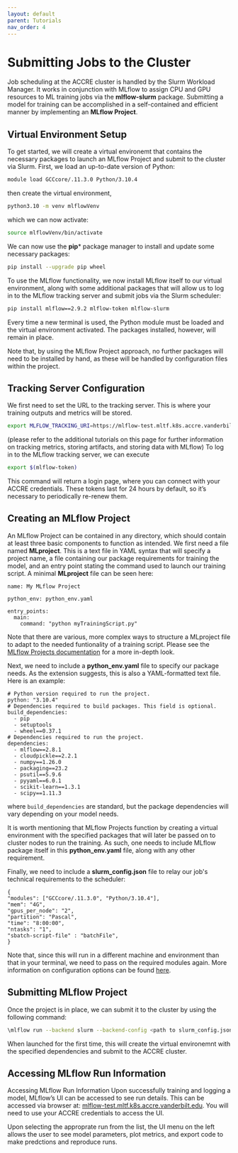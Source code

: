 ```yaml
---
layout: default
parent: Tutorials
nav_order: 4
---
```


Submitting Jobs to the Cluster
======================
Job scheduling at the ACCRE cluster is handled by the Slurm Workload Manager. It works in conjunction with MLflow to assign CPU and GPU resources to ML training jobs via the **mlflow-slurm** package. Submitting a model for training can be accomplished in a self-contained and efficient manner by implementing an **MLflow Project**.  

## Virtual Environment Setup
To get started, we will create a virtual environemt that contains the necessary packages to launch an MLflow Project and submit to the cluster via Slurm. First, we load an up-to-date version of Python:
```bash
module load GCCcore/.11.3.0 Python/3.10.4
```
then create the virtual environment,
```bash
python3.10 -m venv mlflowVenv
```
which we can now activate:
```bash
source mlflowVenv/bin/activate
```

We can now use the **pip*** package manager to install and update some necessary packages:
```bash
pip install --upgrade pip wheel
```

To use the MLflow functionality, we now install MLflow itself to our virtual environment, along with some additional packages that will allow us to log in to the MLflow tracking server and submit jobs via the Slurm scheduler:
```bash
pip install mlflow==2.9.2 mlflow-token mlflow-slurm
```
Every time a new terminal is used, the Python module must be loaded and the virtual environment activated. The packages installed, however, will remain in place. 

Note that, by using the MLflow Project approach, no further packages will need to be installed by hand, as these will be handled by configuration files within the project.  

## Tracking Server Configuration

We first need to set the URL to the tracking server. This is where your training outputs and metrics will be stored. 
```bash
export MLFLOW_TRACKING_URI=https://mlflow-test.mltf.k8s.accre.vanderbilt.edu
```
(please refer to the additional tutorials on this page for further information on tracking metrics, storing artifacts, and storing data with MLflow)
To log in to the MLflow tracking server, we can execute
```bash
export $(mlflow-token)
```
This command will return a login page, where you can connect with your ACCRE credentials. These tokens last for 24 hours by default, so it’s necessary to periodically re-renew them.


## Creating an MLflow Project

An MLflow Project can be contained in any directory, which should contain at least three basic components to function as intended. We first need a file named **MLproject**. This is a text file in YAML syntax that will specify a project name, a file containing our package requirements for training the model, and an entry point stating the  command used to launch our training script. A minimal **MLproject** file can be seen here:
```
name: My MLflow Project

python_env: python_env.yaml

entry_points:
  main:
    command: "python myTrainingScript.py"
```
Note that there are various, more complex ways to structure a MLproject file to adapt to the needed funtionality of a training script. Please see the [MLflow Projects documentation](https://mlflow.org/docs/latest/projects.html) for a more in-depth look.

Next, we need to include a **python_env.yaml** file to specify our package needs. As the extension suggests, this is also a YAML-formatted text file. Here is an example:
```
# Python version required to run the project.
python: "3.10.4"
# Dependencies required to build packages. This field is optional.
build_dependencies:
  - pip
  - setuptools
  - wheel==0.37.1
# Dependencies required to run the project.
dependencies:
  - mlflow==2.8.1
  - cloudpickle==2.2.1
  - numpy==1.26.0
  - packaging==23.2
  - psutil==5.9.6
  - pyyaml==6.0.1
  - scikit-learn==1.3.1
  - scipy==1.11.3
```
where `build_dependencies` are  standard, but the package dependencies will vary depending on your model needs. 

It is worth mentioning that MLflow Projects function by creating a virtual environment with the specified packages that will later be passed on to cluster nodes to run the training. As such, one needs to include MLflow package itself in this **python_env.yaml** file, along with any other requirement. 

Finally, we need to include a **slurm_config.json** file to relay our job's technical requirements to the scheduler:
```
{
"modules": ["GCCcore/.11.3.0", "Python/3.10.4"],
"mem": "4G",
"gpus_per_node": "2",
"partition": "Pascal",
"time": "8:00:00",
"ntasks": "1",
"sbatch-script-file" : "batchFile",
} 
```
Note that, since this will run in a different machine and environment than that in your terminal, we need to pass on the required modules again. More information on configuration options can be found [here](https://github.com/ncsa/mlflow-slurm).

## Submitting MLflow Project
Once the project is in place, we can submit it to the cluster by using the following command:
```bash
\mlflow run --backend slurm --backend-config <path to slurm_config.json> <path to MLflow Project dir.>
```
When launched for the first time, this will create the virtual environemnt with the specified dependencies and submit to the ACCRE cluster.

## Accessing MLflow Run Information
Accessing MLflow Run Information
Upon successfully training and logging a model, MLflow’s UI can be accessed to see run details. This can be accessed via browser at: [mlflow-test.mltf.k8s.accre.vanderbilt.edu](mlflow-test.mltf.k8s.accre.vanderbilt.edu). You will need to use your ACCRE credentials to access the UI.

Upon selecting the approprate run from the list, the UI menu on the left allows the user to see model parameters, plot metrics, and export code to make predctions and reproduce runs.
